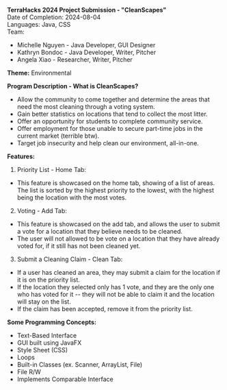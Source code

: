 **TerraHacks 2024 Project Submission - "CleanScapes"**\
Date of Completion: 2024-08-04\
Languages: Java, CSS\
Team:
- Michelle Nguyen - Java Developer, GUI Designer
- Kathryn Bondoc - Java Developer, Writer, Pitcher
- Angela Xiao - Researcher, Writer, Pitcher

**Theme:** Environmental

**Program Description - What is CleanScapes?**
- Allow the community to come together and determine the areas that need the most cleaning through a voting system.
- Gain better statistics on locations that tend to collect the most litter.
- Offer an opportunity for students to complete community service.
- Offer employment for those unable to secure part-time jobs in the current market (terrible btw).
- Target job insecurity and help clean our environment, all-in-one.

**Features:**
1. Priority List - Home Tab:
- This feature is showcased on the home tab, showing of a list of areas. The list is sorted by the highest priority to the lowest, with the highest being the location with the most votes.
2. Voting - Add Tab:
- This feature is showcased on the add tab, and allows the user to submit a vote for a location that they believe needs to be cleaned.
- The user will not allowed to be vote on a location that they have already voted for, if it still has not been cleaned yet.
3. Submit a Cleaning Claim - Clean Tab:
- If a user has cleaned an area, they may submit a claim for the location if it is on the priority list.
- If the location they selected only has 1 vote, and they are the only one who has voted for it -- they will not be able to claim it and the location will stay on the list.
- If the claim has been accepted, remove it from the priority list.

**Some Programming Concepts:**
- Text-Based Interface
- GUI built using JavaFX
- Style Sheet (CSS)
- Loops
- Built-in Classes (ex. Scanner, ArrayList, File)
- File R/W
- Implements Comparable Interface
